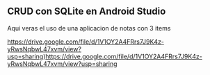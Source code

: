 ## CRUD con SQLite en Android Studio

Aqui veras el uso de una aplicacion de notas con 3 items


https://drive.google.com/file/d/1V1OY2A4FRrs7J9K4z-yRwsNqbwL47xvm/view?usp=sharing)https://drive.google.com/file/d/1V1OY2A4FRrs7J9K4z-yRwsNqbwL47xvm/view?usp=sharing

